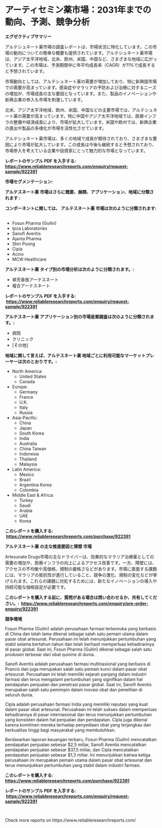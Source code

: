<p><h1>アーティセミン薬市場：2031年までの動向、予測、競争分析</h1></p><p><strong>エグゼクティブサマリー</strong></p>
<p><p>アルテシュネート薬市場の調査レポートは、市場状況に特化しています。この市場の動向についての簡単な概要も提供されています。アルテシュネート薬市場は、アジア太平洋地域、北米、欧州、米国、中国など、さまざまな地域に広がっています。この市場は、予測期間中に年平均成長率（CAGR）が11%で成長すると予想されています。</p><p>市場動向としては、アルテシュネート薬の需要が増加しており、特に新興国市場での需要が高まっています。感染症やマラリアの予防および治療に対するニーズの増加が、市場成長の主な要因となっています。また、製品のイノベーションや新興企業の参入も市場を刺激しています。</p><p>北米、アジア太平洋地域、欧州、米国、中国などの主要市場では、アルテシュネート薬の需要が高まっています。特に中国やアジア太平洋地域では、医療インフラの整備や経済成長により、市場が拡大しています。米国や欧州では、新興企業の進出や製品の多様化が市場を活性化させています。</p><p>アルテシュネート薬市場は、多くの地域で成長が期待されており、さまざまな要因により市場が拡大しています。この成長は今後も継続すると予想されており、市場参入を考えている企業や投資家にとって魅力的な市場となっています。</p></p>
<p><strong>レポートのサンプル PDF を入手する: <a href="https://www.reliableresearchreports.com/enquiry/request-sample/922391">https://www.reliableresearchreports.com/enquiry/request-sample/922391</a></strong></p>
<p><strong>市場セグメンテーション:</strong></p>
<p><strong> アルテスネート薬 市場はさらに概要、展開、アプリケーション、地域に分類されます :</strong></p>
<p><strong>コンポーネントに関しては、 アルテスネート薬 市場は次のように分類されます: &nbsp;</strong></p>
<p><ul><li>Fosun Pharma (Guilin)</li><li>Ipca Laboratories</li><li>Sanofi Aventis</li><li>Ajanta Pharma</li><li>Shin Poong</li><li>Cipla</li><li>Acino</li><li>MCW Healthcare</li></ul></p>
<p><strong> アルテスネート薬 タイプ別の市場分析は次のように分類されます。:</strong></p>
<p><ul><li>単芳香族アーテスネート</li><li>複合アーテスネート</li></ul></p>
<p><strong>レポートのサンプル PDF を入手する: &nbsp;<a href="https://www.reliableresearchreports.com/enquiry/request-sample/922391">https://www.reliableresearchreports.com/enquiry/request-sample/922391</a></strong></p>
<p><strong> アルテスネート薬 アプリケーション別の市場産業調査は次のように分類されます。:</strong></p>
<p><ul><li>病院</li><li>クリニック</li><li>[その他]</li></ul></p>
<p><strong>地域に関して言えば、アルテスネート薬 地域ごとに利用可能なマーケットプレーヤーは次のとおりです。:</strong></p>
<p><ul>
    <li>
        North America:
        <ul>
            <li>United States</li>
            <li>Canada</li>
        </ul>
    </li>
    <li>
        Europe:
        <ul>
            <li>Germany</li>
            <li>France</li>
            <li>U.K.</li>
            <li>Italy</li>
            <li>Russia</li>
        </ul>
    </li>
    <li>
        Asia-Pacific:
        <ul>
            <li>China</li>
            <li>Japan</li>
            <li>South Korea</li>
            <li>India</li>
            <li>Australia</li>
            <li>China Taiwan</li>
            <li>Indonesia</li>
            <li>Thailand</li>
            <li>Malaysia</li>
        </ul>
    </li>
    <li>
        Latin America:
        <ul>
            <li>Mexico</li>
            <li>Brazil</li>
            <li>Argentina Korea</li>
            <li>Colombia</li>
        </ul>
    </li>
    <li>
        Middle East & Africa:
        <ul>
            <li>Turkey</li>
            <li>Saudi</li>
            <li>Arabia</li>
            <li>UAE</li>
            <li>Korea</li>
        </ul>
    </li>
    </ul></p>
<p><strong>このレポートを購入する: &nbsp;<a href="https://www.reliableresearchreports.com/purchase/922391">https://www.reliableresearchreports.com/purchase/922391</a></strong></p>
<p><strong>アルテスネート薬 の主な推進要因と障壁 市場</strong></p>
<p><p>Artesunate Drugs市場の主なドライバーは、効果的なマラリア治療薬としての需要の増加や、医療インフラの向上によるアクセス改善です。一方、障壁には、アクセスの不均衡や高価格、規制の厳格さなどがあります。市場に直面する課題には、マラリアの抵抗性が進行していること、競争の激化、規制の変化などが挙げられます。これらの課題に対処するためには、新たなイノベーションの導入や持続可能な価格設定が必要です。</p></p>
<p><strong>このレポートを購入する前に、質問がある場合は問い合わせるか、共有してください。:&nbsp; <a href="https://www.reliableresearchreports.com/enquiry/pre-order-enquiry/922391">https://www.reliableresearchreports.com/enquiry/pre-order-enquiry/922391</a></strong></p>
<p><strong>競争環境</strong></p>
<p><p>Fosun Pharma (Guilin) adalah perusahaan farmasi terkemuka yang berbasis di China dan telah lama dikenal sebagai salah satu pemain utama dalam pasar obat artesunat. Perusahaan ini telah menunjukkan pertumbuhan yang stabil selama bertahun-tahun dan telah berhasil memperluas kehadirannya di pasar global. Saat ini, Fosun Pharma (Guilin) dikenal sebagai salah satu produsen terbesar dari obat quinine di dunia.</p><p>Sanofi Aventis adalah perusahaan farmasi multinasional yang berbasis di Prancis dan juga merupakan salah satu pemain kunci dalam pasar obat artesunat. Perusahaan ini telah memiliki sejarah panjang dalam industri farmasi dan terus mengalami pertumbuhan yang signifikan dalam hal pendapatan penjualan dan penetrasi pasar global. Saat ini, Sanofi Aventis merupakan salah satu pemimpin dalam inovasi obat dan penelitian di seluruh dunia.</p><p>Cipla adalah perusahaan farmasi India yang memiliki reputasi yang kuat dalam pasar obat artesunat. Perusahaan ini telah sukses dalam memperluas kehadirannya di pasar internasional dan terus menunjukkan pertumbuhan yang konsisten dalam hal penjualan dan pendapatan. Cipla juga dikenal karena komitmen mereka terhadap penyediaan obat yang terjangkau dan berkualitas tinggi bagi masyarakat yang membutuhkan.</p><p>Berdasarkan laporan keuangan terbaru, Fosun Pharma (Guilin) mencatatkan pendapatan penjualan sebesar $2,5 miliar, Sanofi Aventis mencatatkan pendapatan penjualan sebesar $37,5 miliar, dan Cipla mencatatkan pendapatan penjualan sebesar $1,3 miliar. Ini menunjukkan bahwa ketiga perusahaan ini merupakan pemain utama dalam pasar obat artesunat dan terus menunjukkan pertumbuhan yang stabil dalam industri farmasi.</p></p>
<p><strong>このレポートを購入する: &nbsp; <a href="https://www.reliableresearchreports.com/purchase/922391">https://www.reliableresearchreports.com/purchase/922391</a></strong></p>
<p><strong>レポートのサンプル PDF を入手する: &nbsp;<a href="https://www.reliableresearchreports.com/enquiry/request-sample/922391">https://www.reliableresearchreports.com/enquiry/request-sample/922391</a></strong><strong></strong></p>
<p>&nbsp;</p>
<p>Check more reports on https://www.reliableresearchreports.com/</p>
